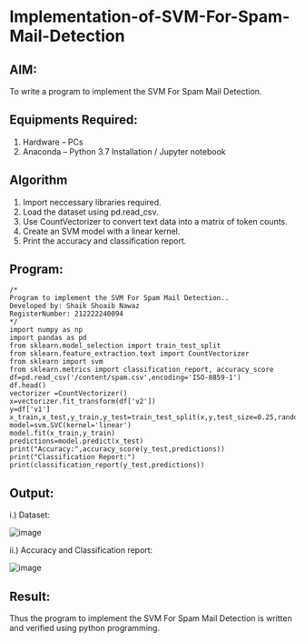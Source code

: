 # Implementation-of-SVM-For-Spam-Mail-Detection

## AIM:
To write a program to implement the SVM For Spam Mail Detection.

## Equipments Required:
1. Hardware – PCs
2. Anaconda – Python 3.7 Installation / Jupyter notebook

## Algorithm
1. Import neccessary libraries required.
2. Load the dataset using pd.read_csv.
3. Use CountVectorizer to convert text data into a matrix of token counts.
4. Create an SVM model with a linear kernel.
5. Print the accuracy and classification report. 

## Program:
```
/*
Program to implement the SVM For Spam Mail Detection..
Developed by: Shaik Shoaib Nawaz 
RegisterNumber: 212222240094 
*/
import numpy as np
import pandas as pd
from sklearn.model_selection import train_test_split
from sklearn.feature_extraction.text import CountVectorizer
from sklearn import svm
from sklearn.metrics import classification_report, accuracy_score
df=pd.read_csv('/content/spam.csv',encoding='ISO-8859-1')
df.head()
vectorizer =CountVectorizer()
x=vectorizer.fit_transform(df['v2'])
y=df['v1']
x_train,x_test,y_train,y_test=train_test_split(x,y,test_size=0.25,random_state=42)
model=svm.SVC(kernel='linear')
model.fit(x_train,y_train)
predictions=model.predict(x_test)
print("Accuracy:",accuracy_score(y_test,predictions))
print("Classification Report:")
print(classification_report(y_test,predictions))
```

## Output:

i.) Dataset:

![image](https://github.com/shoaib3136/Implementation-of-SVM-For-Spam-Mail-Detection/assets/117919362/77a5d64f-0501-41e3-bcea-f72aa1bc93e4)

ii.) Accuracy and Classification report:

![image](https://github.com/shoaib3136/Implementation-of-SVM-For-Spam-Mail-Detection/assets/117919362/cf83afc3-3982-430e-8939-78791e2a0cb2)




## Result:
Thus the program to implement the SVM For Spam Mail Detection is written and verified using python programming.
